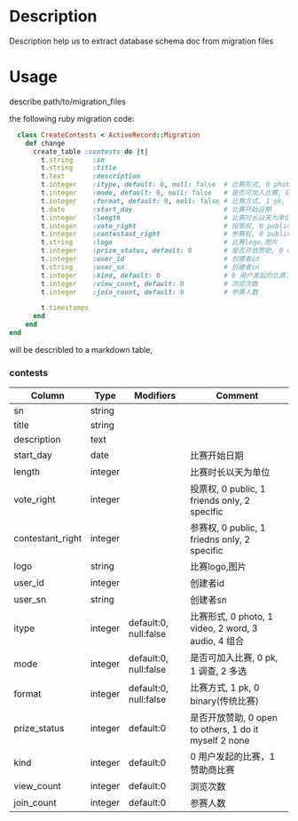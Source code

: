 Description
==========

Description help us to extract database schema doc from migration files


Usage
==========

describe path/to/migration_files

the following ruby migration code:

```ruby
  class CreateContests < ActiveRecord::Migration
	def change
	  create_table :contests do |t|
		t.string     :sn
		t.string     :title
		t.text       :description
		t.integer    :itype, default: 0, null: false  # 比赛形式, 0 photo, 1 video, 2 word, 3 audio, 4 组合
		t.integer    :mode, default: 0, null: false   # 是否可加入比赛, 0 pk, 1 调查, 2 多选
		t.integer    :format, default: 0, null: false # 比赛方式, 1 pk, 0 binary(传统比赛)
		t.date       :start_day                       # 比赛开始日期
		t.integer    :length                          # 比赛时长以天为单位
		t.integer    :vote_right                      # 投票权, 0 public, 1 friends only, 2 specific
		t.integer    :contestant_right                # 参赛权, 0 public, 1 friedns only, 2 specific
		t.string     :logo                            # 比赛logo,图片
		t.integer    :prize_status, default: 0        # 是否开放赞助, 0 open to others, 1 do it myself 2 none
		t.integer    :user_id                         # 创建者id
		t.string     :user_sn                         # 创建者sn
		t.integer    :kind, default: 0                # 0 用户发起的比赛，1 赞助商比赛
		t.integer    :view_count, default: 0          # 浏览次数
		t.integer    :join_count, default: 0          # 参赛人数

		t.timestamps
	  end
	end
end

```

will be describled to a markdown table,

### contests
Column           | Type    | Modifiers             | Comment                                        
---------------- | ------- | --------------------- | -----------------------------------------------
sn               | string  |                       |                                                
title            | string  |                       |                                                
description      | text    |                       |                                                
start_day        | date    |                       | 比赛开始日期                                         
length           | integer |                       | 比赛时长以天为单位                                      
vote_right       | integer |                       | 投票权, 0 public, 1 friends only, 2 specific      
contestant_right | integer |                       | 参赛权, 0 public, 1 friedns only, 2 specific      
logo             | string  |                       | 比赛logo,图片                                      
user_id          | integer |                       | 创建者id                                          
user_sn          | string  |                       | 创建者sn                                          
itype            | integer | default:0, null:false | 比赛形式, 0 photo, 1 video, 2 word, 3 audio, 4 组合  
mode             | integer | default:0, null:false | 是否可加入比赛, 0 pk, 1 调查, 2 多选                      
format           | integer | default:0, null:false | 比赛方式, 1 pk, 0 binary(传统比赛)                     
prize_status     | integer | default:0             | 是否开放赞助, 0 open to others, 1 do it myself 2 none
kind             | integer | default:0             | 0 用户发起的比赛，1 赞助商比赛                              
view_count       | integer | default:0             | 浏览次数                                           
join_count       | integer | default:0             | 参赛人数                                           

